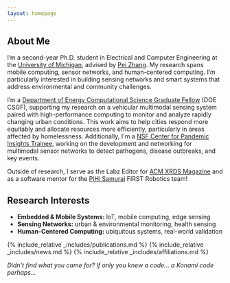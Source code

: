 ```yaml
---
layout: homepage
---
```


## About Me

I’m a second-year Ph.D. student in Electrical and Computer Engineering at the [University of Michigan][U-Mich], advised by [Pei Zhang][Pei-Zhang]. My research spans mobile computing, sensor networks, and human-centered computing. I’m particularly interested in building sensing networks and smart systems that address environmental and community challenges. 

I’m a [Department of Energy Computational Science Graduate Fellow][DOE-CSGF] (DOE CSGF), supporting my research on a vehicular multimodal sensing system paired with high-performance computing to monitor and analyze rapidly changing urban conditions. This work aims to help cities respond more equitably and allocate resources more efficiently, particularly in areas affected by homelessness. Additionally, I'm a [NSF Center for Pandemic Insights Trainee][NSF-CPI], working on the development and networking for multimodal sensor networks to detect pathogens, disease outbreaks, and key events. 

Outside of research, I serve as the Labz Editor for [ACM XRDS Magazine][ACM-XRDS] and as a software mentor for the [PiHi Samurai][PiHi] FIRST Robotics team!

## Research Interests

- **Embedded & Mobile Systems:** IoT, mobile computing, edge sensing
- **Sensing Networks:** urban & environmental monitoring, health sensing
- **Human-Centered Computing:** ubiquitous systems, real-world validation 

{% include_relative _includes/publications.md %}
{% include_relative _includes/news.md %}
{% include_relative _includes/affiliations.md %}

_Didn't find what you came for? If only you knew a code... a Konami code perhaps..._

[U-Mich]: https://ece.engin.umich.edu
[Pei-Zhang]: https://peizhang.engin.umich.edu
[DOE-CSGF]: https://www.krellinst.org/csgf/
[NSF-CPI]: https://www.pandemicinsights.org/
[ACM-XRDS]: https://xrds.acm.org
[PiHi]: https://pihisamurai.org
